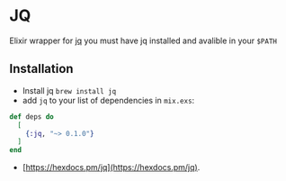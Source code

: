 # JQ
Elixir wrapper for [jq](https://stedolan.github.io/jq/) you must have 
jq installed and avalible in your `$PATH`

## Installation
* Install jq `brew install jq`
* add `jq` to your list of dependencies in `mix.exs`:

```elixir
def deps do
  [
    {:jq, "~> 0.1.0"}
  ]
end
```

* [https://hexdocs.pm/jq](https://hexdocs.pm/jq).

